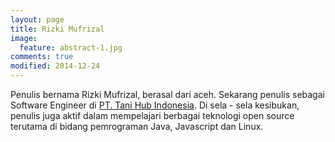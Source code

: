 ```yaml
---
layout: page
title: Rizki Mufrizal
image:
  feature: abstract-1.jpg
comments: true
modified: 2014-12-24
---
```


Penulis bernama Rizki Mufrizal, berasal dari aceh. Sekarang penulis sebagai Software Engineer di [PT. Tani Hub Indonesia](https://tanihub.com/). Di sela - sela kesibukan, penulis juga aktif dalam mempelajari berbagai teknologi open source terutama di bidang pemrograman Java, Javascript dan Linux.
